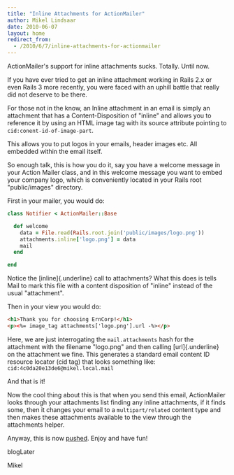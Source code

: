 ```yaml
---
title: "Inline Attachments for ActionMailer"
author: Mikel Lindsaar
date: 2010-06-07
layout: home
redirect_from:
  - /2010/6/7/inline-attachments-for-actionmailer
---
```

ActionMailer's support for inline attachments sucks. Totally. Until now.

If you have ever tried to get an inline attachment working in Rails 2.x
or even Rails 3 more recently, you were faced with an uphill battle that
really did not deserve to be there.

For those not in the know, an Inline attachment in an email is simply an
attachment that has a Content-Disposition of "inline" and allows you to
reference it by using an HTML image tag with its source attribute
pointing to `cid:conent-id-of-image-part`.

This allows you to put logos in your emails, header images etc. All
embedded within the email itself.

So enough talk, this is how you do it, say you have a welcome message in
your Action Mailer class, and in this welcome message you want to embed
your company logo, which is conveniently located in your Rails root
"public/images" directory.

First in your mailer, you would do:

``` ruby
class Notifier < ActionMailer::Base

  def welcome
    data = File.read(Rails.root.join('public/images/logo.png'))
    attachments.inline['logo.png'] = data
    mail
  end

end
```

Notice the [inline]{.underline} call to attachments? What this does is
tells Mail to mark this file with a content disposition of "inline"
instead of the usual "attachment".

Then in your view you would do:

``` html
<h1>Thank you for choosing ErnCorp!</h1>
<p><%= image_tag attachments['logo.png'].url -%></p>
```

Here, we are just interrogating the `mail.attachments` hash for the
attachment with the filename "logo.png" and then calling
[url]{.underline} on the attachment we fine. This generates a standard
email content ID resource locator (cid tag) that looks something like:
`cid:4c0da20e13de6@mikel.local.mail`

And that is it!

Now the cool thing about this is that when you send this email,
ActionMailer looks through your attachments list finding any inline
attachments, if it finds some, then it changes your email to a
`multipart/related` content type and then makes these attachments
available to the view through the attachments helper.

Anyway, this is now
[pushed](http://github.com/rails/rails/commit/311d99eef01c268cedc6e9b3bdb9abc2ba5c6bfa).
Enjoy and have fun!

blogLater

Mikel
